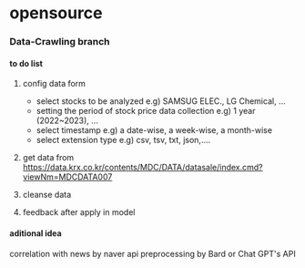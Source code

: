 # opensource
### Data-Crawling branch

#### to do list

1. config data form
   - select stocks to be analyzed
     e.g) SAMSUG ELEC., LG Chemical, ...
   - setting the period of stock price data collection
     e.g) 1 year (2022~2023), ...
   - select timestamp
     e.g) a date-wise, a week-wise, a month-wise
   - select extension type
     e.g) csv, tsv, txt, json,....

2. get data from https://data.krx.co.kr/contents/MDC/DATA/datasale/index.cmd?viewNm=MDCDATA007
3. cleanse data
4. feedback after apply in model

#### aditional idea
correlation with news by naver api
preprocessing by Bard or Chat GPT's API
